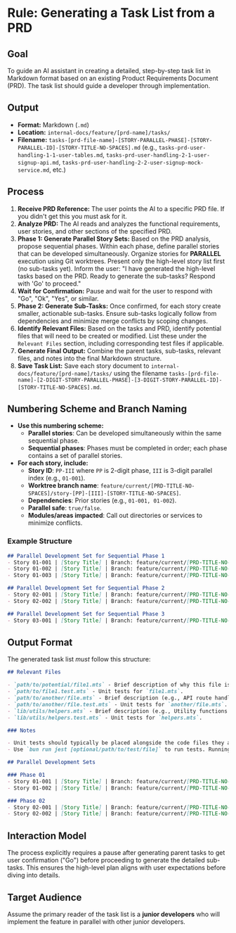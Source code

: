 # Rule: Generating a Task List from a PRD

## Goal

To guide an AI assistant in creating a detailed, step-by-step task list in Markdown format based on an existing Product Requirements Document (PRD). The task list should guide a developer through implementation.

## Output

- **Format:** Markdown (`.md`)
- **Location:** `internal-docs/feature/[prd-name]/tasks/`
- **Filename:** `tasks-[prd-file-name]-[STORY-PARALLEL-PHASE]-[STORY-PARALLEL-ID]-[STORY-TITLE-NO-SPACES].md` (e.g., `tasks-prd-user-handling-1-1-user-tables.md`, `tasks-prd-user-handling-2-1-user-signup-api.md`, `tasks-prd-user-handling-2-2-user-signup-mock-service.md`, etc.)

## Process

1. **Receive PRD Reference:** The user points the AI to a specific PRD file. If you didn't get this you must ask for it.
2. **Analyze PRD:** The AI reads and analyzes the functional requirements, user stories, and other sections of the specified PRD.
3. **Phase 1: Generate Parallel Story Sets:** Based on the PRD analysis, propose sequential phases. Within each phase, define parallel stories that can be developed simultaneously. Organize stories for **PARALLEL** execution using Git worktrees. Present only the high-level story list first (no sub-tasks yet). Inform the user: "I have generated the high-level tasks based on the PRD. Ready to generate the sub-tasks? Respond with 'Go' to proceed."
4. **Wait for Confirmation:** Pause and wait for the user to respond with "Go", "Ok", "Yes", or similar.
5. **Phase 2: Generate Sub-Tasks:** Once confirmed, for each story create smaller, actionable sub-tasks. Ensure sub-tasks logically follow from dependencies and minimize merge conflicts by scoping changes.
6. **Identify Relevant Files:** Based on the tasks and PRD, identify potential files that will need to be created or modified. List these under the `Relevant Files` section, including corresponding test files if applicable.
7. **Generate Final Output:** Combine the parent tasks, sub-tasks, relevant files, and notes into the final Markdown structure.
8. **Save Task List:** Save each story document to `internal-docs/feature/[prd-name]/tasks/` using the filename `tasks-[prd-file-name]-[2-DIGIT-STORY-PARALLEL-PHASE]-[3-DIGIT-STORY-PARALLEL-ID]-[STORY-TITLE-NO-SPACES].md`.

## Numbering Scheme and Branch Naming

- **Use this numbering scheme:**
  - **Parallel stories**: Can be developed simultaneously within the same sequential phase.
  - **Sequential phases**: Phases must be completed in order; each phase contains a set of parallel stories.
- **For each story, include:**
  - **Story ID**: `PP-III` where `PP` is 2-digit phase, `III` is 3-digit parallel index (e.g., `01-001`).
  - **Worktree branch name**: `feature/current/[PRD-TITLE-NO-SPACES]/story-[PP]-[III]-[STORY-TITLE-NO-SPACES]`.
  - **Dependencies**: Prior stories (e.g., `01-001, 01-002`).
  - **Parallel safe**: `true/false`.
  - **Modules/areas impacted**: Call out directories or services to minimize conflicts.

### Example Structure

```markdown
## Parallel Development Set for Sequential Phase 1
- Story 01-001 | [Story Title] | Branch: feature/current/[PRD-TITLE-NO-SPACES]/story-01-001-[STORY-TITLE-NO-SPACES] | Dependencies: None | Parallel-safe: true | Modules: [module-a]
- Story 01-002 | [Story Title] | Branch: feature/current/[PRD-TITLE-NO-SPACES]/story-01-002-[STORY-TITLE-NO-SPACES] | Dependencies: None | Parallel-safe: true | Modules: [module-b]
- Story 01-003 | [Story Title] | Branch: feature/current/[PRD-TITLE-NO-SPACES]/story-01-003-[STORY-TITLE-NO-SPACES] | Dependencies: None | Parallel-safe: true | Modules: [module-c]

## Parallel Development Set for Sequential Phase 2
- Story 02-001 | [Story Title] | Branch: feature/current/[PRD-TITLE-NO-SPACES]/story-02-001-[STORY-TITLE-NO-SPACES] | Dependencies: 01-001, 01-002 | Parallel-safe: true | Modules: [module-a]
- Story 02-002 | [Story Title] | Branch: feature/current/[PRD-TITLE-NO-SPACES]/story-02-002-[STORY-TITLE-NO-SPACES] | Dependencies: 01-001, 01-003 | Parallel-safe: true | Modules: [module-b]

## Parallel Development Set for Sequential Phase 3
- Story 03-001 | [Story Title] | Branch: feature/current/[PRD-TITLE-NO-SPACES]/story-03-001-[STORY-TITLE-NO-SPACES] | Dependencies: 01-002, 02-001 | Parallel-safe: false | Modules: [module-x]
```

## Output Format

The generated task list _must_ follow this structure:

```markdown
## Relevant Files

- `path/to/potential/file1.mts` - Brief description of why this file is relevant (e.g., Contains the main component for this feature).
- `path/to/file1.test.mts` - Unit tests for `file1.mts`.
- `path/to/another/file.mts` - Brief description (e.g., API route handler for data submission).
- `path/to/another/file.test.mts` - Unit tests for `another/file.mts`.
- `lib/utils/helpers.mts` - Brief description (e.g., Utility functions needed for calculations).
- `lib/utils/helpers.test.mts` - Unit tests for `helpers.mts`.

### Notes

- Unit tests should typically be placed alongside the code files they are testing (e.g., `MyComponent.tsx` and `MyComponent.test.tsx` in the same directory).
- Use `bun run jest [optional/path/to/test/file]` to run tests. Running without a path executes all tests found by the Jest configuration.

## Parallel Development Sets

### Phase 01
- Story 01-001 | [Story Title] | Branch: feature/current/[PRD-TITLE-NO-SPACES]/story-01-001-[STORY-TITLE-NO-SPACES] | Dependencies: None | Parallel-safe: true | Modules: [module-a]
- Story 01-002 | [Story Title] | Branch: feature/current/[PRD-TITLE-NO-SPACES]/story-01-002-[STORY-TITLE-NO-SPACES] | Dependencies: None | Parallel-safe: true | Modules: [module-b]

### Phase 02
- Story 02-001 | [Story Title] | Branch: feature/current/[PRD-TITLE-NO-SPACES]/story-02-001-[STORY-TITLE-NO-SPACES] | Dependencies: 01-001 | Parallel-safe: true | Modules: [module-a]
- Story 02-002 | [Story Title] | Branch: feature/current/[PRD-TITLE-NO-SPACES]/story-02-002-[STORY-TITLE-NO-SPACES] | Dependencies: 01-002 | Parallel-safe: true | Modules: [module-b]
```

## Interaction Model

The process explicitly requires a pause after generating parent tasks to get user confirmation ("Go") before proceeding to generate the detailed sub-tasks. This ensures the high-level plan aligns with user expectations before diving into details.

## Target Audience

Assume the primary reader of the task list is a **junior developers** who will implement the feature in parallel with other junior developers.
